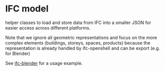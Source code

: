 # IFC model
helper classes to load and store data from IFC into a smaller JSON for easier access across different platforms.

Note that we ignore all geometric representations and focus on the more complex elements (buildings, storeys, spaces, products) because the representation is already handled by ifc-openshell and can be export (e.g. for Blender)

See [ifc-blender](https://github.com/brean/ifc_blender) for a usage example.
